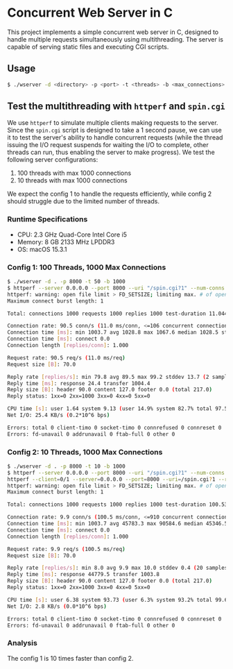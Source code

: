 # Concurrent Web Server in C

This project implements a simple concurrent web server in C, designed to handle multiple requests simultaneously using multithreading. The server is capable of serving static files and executing CGI scripts.

## Usage

```bash
$ ./wserver -d <directory> -p <port> -t <threads> -b <max_connections>
```

## Test the multithreading  with `httperf` and `spin.cgi`

We use `httperf` to simulate multiple clients making requests to the server. Since the `spin.cgi` script is designed to take a 1 second pause, we can use it to test the server's ability to handle concurrent requests (while the thread issuing the I/O request suspends for waiting the I/O to complete, other threads can run, thus enabling the server to make progress). We test the following server configurations:

1. 100 threads with max 1000 connections
2. 10 threads with max 1000 connections

We expect the config 1 to handle the requests efficiently, while config 2 should struggle due to the limited number of threads.

### Runtime Specifications

- CPU: 2.3 GHz Quad-Core Intel Core i5
- Memory: 8 GB 2133 MHz LPDDR3
- OS: macOS 15.3.1

### Config 1: 100 Threads, 1000 Max Connections

```bash
$ ./wserver -d . -p 8000 -t 50 -b 1000
$ httperf --server 0.0.0.0 --port 8000 --uri "/spin.cgi?1" --num-conns 1000 --rate 100
httperf: warning: open file limit > FD_SETSIZE; limiting max. # of open files to FD_SETSIZE
Maximum connect burst length: 1

Total: connections 1000 requests 1000 replies 1000 test-duration 11.044 s

Connection rate: 90.5 conn/s (11.0 ms/conn, <=106 concurrent connections)
Connection time [ms]: min 1003.7 avg 1028.8 max 1067.6 median 1028.5 stddev 15.6
Connection time [ms]: connect 0.0
Connection length [replies/conn]: 1.000

Request rate: 90.5 req/s (11.0 ms/req)
Request size [B]: 70.0

Reply rate [replies/s]: min 79.8 avg 89.5 max 99.2 stddev 13.7 (2 samples)
Reply time [ms]: response 24.4 transfer 1004.4
Reply size [B]: header 90.0 content 127.0 footer 0.0 (total 217.0)
Reply status: 1xx=0 2xx=1000 3xx=0 4xx=0 5xx=0

CPU time [s]: user 1.64 system 9.13 (user 14.9% system 82.7% total 97.5%)
Net I/O: 25.4 KB/s (0.2*10^6 bps)

Errors: total 0 client-timo 0 socket-timo 0 connrefused 0 connreset 0
Errors: fd-unavail 0 addrunavail 0 ftab-full 0 other 0
```

### Config 2: 10 Threads, 1000 Max Connections

```bash
$ ./wserver -d . -p 8000 -t 10 -b 1000
$ httperf --server 0.0.0.0 --port 8000 --uri "/spin.cgi?1" --num-conns 1000 --rate 100
httperf --client=0/1 --server=0.0.0.0 --port=8000 --uri=/spin.cgi?1 --rate=100 --send-buffer=4096 --recv-buffer=16384 --num-conns=1000 --num-calls=1
httperf: warning: open file limit > FD_SETSIZE; limiting max. # of open files to FD_SETSIZE
Maximum connect burst length: 1

Total: connections 1000 requests 1000 replies 1000 test-duration 100.530 s

Connection rate: 9.9 conn/s (100.5 ms/conn, <=910 concurrent connections)
Connection time [ms]: min 1003.7 avg 45783.3 max 90584.6 median 45346.5 stddev 26125.2
Connection time [ms]: connect 0.0
Connection length [replies/conn]: 1.000

Request rate: 9.9 req/s (100.5 ms/req)
Request size [B]: 70.0

Reply rate [replies/s]: min 8.0 avg 9.9 max 10.0 stddev 0.4 (20 samples)
Reply time [ms]: response 44779.5 transfer 1003.8
Reply size [B]: header 90.0 content 127.0 footer 0.0 (total 217.0)
Reply status: 1xx=0 2xx=1000 3xx=0 4xx=0 5xx=0

CPU time [s]: user 6.38 system 93.73 (user 6.3% system 93.2% total 99.6%)
Net I/O: 2.8 KB/s (0.0*10^6 bps)

Errors: total 0 client-timo 0 socket-timo 0 connrefused 0 connreset 0
Errors: fd-unavail 0 addrunavail 0 ftab-full 0 other 0
```

### Analysis

The config 1 is 10 times faster than config 2.
